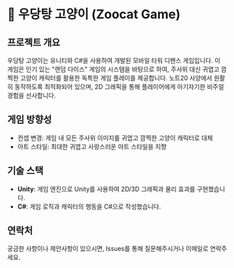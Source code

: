 # 🐾 우당탕 고양이 (Zoocat Game)

## 프로젝트 개요

우당탕 고양이는 유니티와 C#을 사용하여 개발된 모바일 타워 디펜스 게임입니다. 이 게임은 인기 있는 "랜덤 다이스" 게임의 시스템을 바탕으로 하여, 주사위 대신 귀엽고 깜찍한 고양이 캐릭터를 활용한 독특한 게임 플레이를 제공합니다. 노트20 사양에서 원활히 동작하도록 최적화되어 있으며, 2D 그래픽을 통해 플레이어에게 아기자기한 비주얼 경험을 선사합니다.

## 게임 방향성

- 컨셉 변경: 게임 내 모든 주사위 이미지를 귀엽고 깜찍한 고양이 캐릭터로 대체
- 아트 스타일: 최대한 귀엽고 사랑스러운 아트 스타일을 지향

## 기술 스택

- **Unity**: 게임 엔진으로 Unity를 사용하여 2D/3D 그래픽과 물리 효과를 구현했습니다.
- **C#**: 게임 로직과 캐릭터의 행동을 C#으로 작성했습니다.

## 연락처

궁금한 사항이나 제안사항이 있으시면, Issues를 통해 질문해주시거나 이메일로 연락주세요.